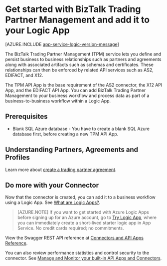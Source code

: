 <properties 
   pageTitle="Using the BizTalk Trading Partner Management Connector in Logic Apps | Microsoft Azure App Service" 
   description="How to create and configure the BizTalk Trading Partner Management Connector or API app and use it in a logic app in Azure App Service" 
   services="logic-apps" 
   documentationCenter=".net,nodejs,java" 
   authors="rajeshramabathiran" 
   manager="erikre" 
   editor=""/>

<tags
   ms.service="logic-apps"
   ms.devlang="multiple"
   ms.topic="article"
   ms.tgt_pltfrm="na"
   ms.workload="integration" 
   ms.date="04/20/2016"
   ms.author="rajram"/>

# Get started with BizTalk Trading Partner Management and add it to your Logic App

[AZURE.INCLUDE [app-service-logic-version-message](../../includes/app-service-logic-version-message.md)]


The BizTalk Trading Partner Management (TPM) service lets you define and persist business to business relationships such as partners and agreements along with associated artifacts such as schemas and certificates. These relationships can then be enforced by related API services such as AS2, EDIFACT, and X12.

The TPM API App is the base requirement of the AS2 connector, the X12 API App, and the EDIFACT API App. You can add BizTalk Trading Partner Management to your business workflow and process data as part of a business-to-business workflow within a Logic App. 

## Prerequisites
- Blank SQL Azure database - You have to create a blank SQL Azure database first, before creating a new TPM API App.

## Understanding Partners, Agreements and Profiles
Learn more about [create a trading partner agreement][1].

## Do more with your Connector
Now that the connector is created, you can add it to a business workflow using a Logic App. See [What are Logic Apps?](app-service-logic-what-are-logic-apps.md).

>[AZURE.NOTE] If you want to get started with Azure Logic Apps before signing up for an Azure account, go to [Try Logic App](https://tryappservice.azure.com/?appservice=logic), where you can immediately create a short-lived starter logic app in App Service. No credit cards required; no commitments.

View the Swagger REST API reference at [Connectors and API Apps Reference](http://go.microsoft.com/fwlink/p/?LinkId=529766).

You can also review performance statistics and control security to the connector. See [Manage and Monitor your built-in API Apps and Connectors](app-service-logic-monitor-your-connectors.md).

<!--References-->
[1]: app-service-logic-create-a-trading-partner-agreement.md
